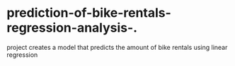 # prediction-of-bike-rentals-regression-analysis-.
project creates a model that predicts the amount of bike rentals using linear regression
